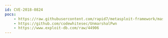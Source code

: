 ```yaml
---
id: CVE-2018-0824
pocs:
    - https://raw.githubusercontent.com/rapid7/metasploit-framework/master/modules/post/windows/escalate/unmarshal_cmd_exec.rb
    - https://github.com/codewhitesec/UnmarshalPwn
    - https://www.exploit-db.com/raw/44906
---
```

